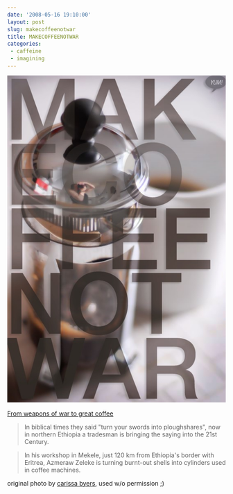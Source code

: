 ```yaml
---
date: '2008-05-16 19:10:00'
layout: post
slug: makecoffeenotwar
title: MAKECOFFEENOTWAR
categories:
 - caffeine
 - imagining
---
```


![](/assets/2008/05/MAKECOFFEENOTWAR.jpg)

[From weapons of war to great coffee][5]

> In biblical times they said "turn your swords into ploughshares", now in northern Ethiopia a tradesman is bringing the saying into the 21st Century.

> In his workshop in Mekele, just 120 km from Ethiopia's border with Eritrea, Azmeraw Zeleke is turning burnt-out shells into cylinders used in coffee machines.

original photo by [carissa byers][6], used w/o permission ;)

   [5]: http://news.bbc.co.uk/2/hi/africa/6102290.stm

   [6]: http://flickr.com/photos/carissabyers/2399322566/
